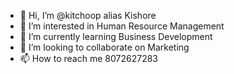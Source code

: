 - 👋 Hi, I’m @kitchoop alias Kishore
- 👀 I’m interested in Human Resource Management
- 🌱 I’m currently learning Business Development
- 💞️ I’m looking to collaborate on Marketing
- 📫 How to reach me 8072627283

<!---
kitchoop/kitchoop is a ✨ special ✨ repository because its `README.md` (this file) appears on your GitHub profile.
You can click the Preview link to take a look at your changes.
--->
